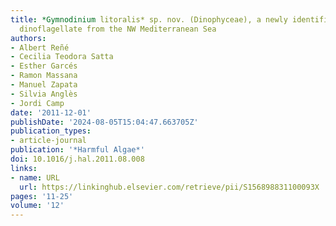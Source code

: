 ```yaml
---
title: *Gymnodinium litoralis* sp. nov. (Dinophyceae), a newly identified bloom-forming
  dinoflagellate from the NW Mediterranean Sea
authors:
- Albert Reñé
- Cecilia Teodora Satta
- Esther Garcés
- Ramon Massana
- Manuel Zapata
- Silvia Anglès
- Jordi Camp
date: '2011-12-01'
publishDate: '2024-08-05T15:04:47.663705Z'
publication_types:
- article-journal
publication: '*Harmful Algae*'
doi: 10.1016/j.hal.2011.08.008
links:
- name: URL
  url: https://linkinghub.elsevier.com/retrieve/pii/S156898831100093X
pages: '11-25'
volume: '12'
---
```

